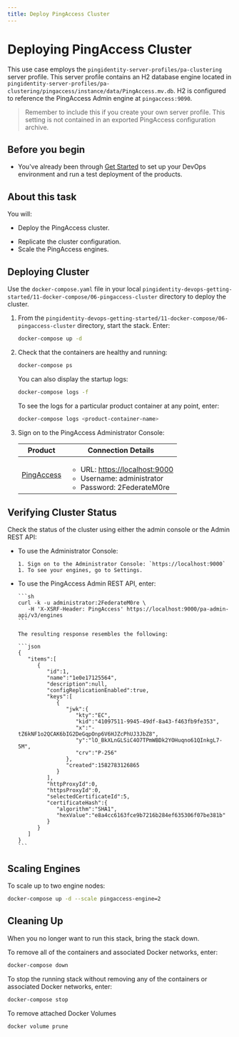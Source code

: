 ```yaml
---
title: Deploy PingAccess Cluster
---
```

# Deploying PingAccess Cluster

This use case employs the `pingidentity-server-profiles/pa-clustering` server profile. This server profile contains an H2 database engine located in `pingidentity-server-profiles/pa-clustering/pingaccess/instance/data/PingAccess.mv.db`. H2 is configured to reference the PingAccess Admin engine at `pingaccess:9090`.

> Remember to include this if you create your own server profile. This setting is not contained in an exported PingAccess configuration archive.

## Before you begin

* You've already been through [Get Started](../get-started/introduction.md) to set up your DevOps environment and run a test deployment of the products.

## About this task

You will:

* Deploy the PingAccess cluster.
<!-- * Verify the cluster status. -->
* Replicate the cluster configuration.
* Scale the PingAccess engines.

## Deploying Cluster

Use the `docker-compose.yaml` file in your local `pingidentity-devops-getting-started/11-docker-compose/06-pingaccess-cluster` directory to deploy the cluster.

1. From the `pingidentity-devops-getting-started/11-docker-compose/06-pingaccess-cluster` directory, start the stack. Enter:

      ```sh
      docker-compose up -d
      ```

1. Check that the containers are healthy and running:

      ```sh
      docker-compose ps
      ```

      You can also display the startup logs:

      ```sh
      docker-compose logs -f
      ```

      To see the logs for a particular product container at any point, enter:

      ```sh
      docker-compose logs <product-container-name>
      ```

1. Sign on to the PingAccess Administrator Console:

      | Product | Connection Details |
      | --- | --- |
      | [PingAccess](https://localhost:9000) | <ul><li>URL: [https://localhost:9000](https://localhost:9000)</li><li>Username: administrator</li><li>Password: 2FederateM0re</li></ul> |

## Verifying Cluster Status

Check the status of the cluster using either the admin console or the Admin REST API:

* To use the Administrator Console:

      1. Sign on to the Administrator Console: `https://localhost:9000`
      1. To see your engines, go to Settings.

* To use the PingAccess Admin REST API, enter:

      ```sh
      curl -k -u administrator:2FederateM0re \
         -H 'X-XSRF-Header: PingAccess' https://localhost:9000/pa-admin-api/v3/engines
      ```

      The resulting response resembles the following:

      ```json
      {
         "items":[
            {
               "id":1,
               "name":"1e0e17125564",
               "description":null,
               "configReplicationEnabled":true,
               "keys":[
                  {
                     "jwk":{
                        "kty":"EC",
                        "kid":"41097511-9945-49df-8a43-f463fb9fe353",
                        "x":"-tZ6kNF1o2QCAK6bIG2DeGqpOnp6V6HJZcPhUJ3JbZ8",
                        "y":"lO_BkXLnGLSiC4O7TPmWBDk2YOHuqno61QInkgL7-5M",
                        "crv":"P-256"
                     },
                     "created":1582783126865
                  }
               ],
               "httpProxyId":0,
               "httpsProxyId":0,
               "selectedCertificateId":5,
               "certificateHash":{
                  "algorithm":"SHA1",
                  "hexValue":"e8a4cc6163fce9b7216b284ef635306f07be381b"
               }
            }
         ]
      }
      ```

## Scaling Engines

To scale up to two engine nodes:

```sh
docker-compose up -d --scale pingaccess-engine=2
```

## Cleaning Up

When you no longer want to run this stack, bring the stack down.

To remove all of the containers and associated Docker networks, enter:

```sh
docker-compose down
```

To stop the running stack without removing any of the containers or associated Docker networks, enter:

```sh
docker-compose stop
```

To remove attached Docker Volumes

```sh
docker volume prune
```
